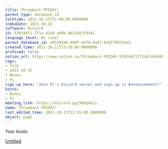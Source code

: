 ```yaml
---
title: Throwback FRIDAY!
parent_type: database_id
talktime: 2021-10-15T21:00:00.0000000
indexDate: 2021-10-15
software: Discord
id: 539344f1-7f1a-414d-a99b-8b114b2f9341
language_level: No limit
parent_database_id: e9339446-880f-4ef0-8ad7-8ad1f507dded
created_time: 2021-10-11T13:59:00.0000000
archived: false
notion_url: https://www.notion.so/Throwback-FRIDAY-539344f17f1a414da99b8b114b2f9341
tags:
- Talk
- 2021-10-15
- Bones
- Pi
sign_up_here: "Join Pi's Discord server and sign up in #annoncements!"
hosts:
- Bones
- Pi
meeting_link: https://discord.gg/9Kbq4djs
name: Throwback FRIDAY!
last_edited_time: 2021-10-15T12:55:00.0000000
object: page
---
```




Your hosts:

[Untitled](https://www.notion.so/482e61b02b9c4456b2b4fe86bb7544c6)   





